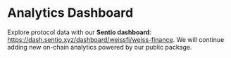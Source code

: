 # Analytics Dashboard

Explore protocol data with our **Sentio dashboard**: https://dash.sentio.xyz/dashboard/weissfi/weiss-finance. We will continue adding new on-chain analytics powered by our public package.
